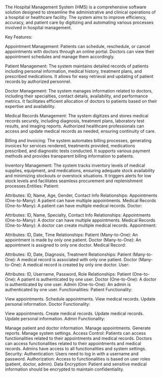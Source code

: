 The Hospital Management System (HMS) is a comprehensive software solution designed to streamline the administrative and clinical operations of a hospital or healthcare facility. The system aims to improve efficiency, accuracy, and patient care by digitizing and automating various processes involved in hospital management.

Key Features:

Appointment Management: Patients can schedule, reschedule, or cancel appointments with doctors through an online portal. Doctors can view their appointment schedules and manage them accordingly.

Patient Management: The system maintains detailed records of patients including personal information, medical history, treatment plans, and prescribed medications. It allows for easy retrieval and updating of patient records by authorized personnel.

Doctor Management: The system manages information related to doctors, including their specialties, contact details, availability, and performance metrics. It facilitates efficient allocation of doctors to patients based on their expertise and availability.

Medical Records Management: The system digitizes and stores medical records securely, including diagnosis, treatment plans, laboratory test results, and imaging reports. Authorized healthcare professionals can access and update medical records as needed, ensuring continuity of care.

Billing and Invoicing: The system automates billing processes, generating invoices for services rendered, treatments provided, medications prescribed, and diagnostic tests conducted. It supports various payment methods and provides transparent billing information to patients.

Inventory Management: The system tracks inventory levels of medical supplies, equipment, and medications, ensuring adequate stock availability and minimizing stockouts or overstock situations. It triggers alerts for low stock levels and facilitates seamless procurement and replenishment processes.Entities:
Patient:

Attributes: ID, Name, Age, Gender, Contact Info
Relationships:
Appointments (One-to-Many): A patient can have multiple appointments.
Medical Records (One-to-Many): A patient can have multiple medical records.
Doctor:

Attributes: ID, Name, Specialty, Contact Info
Relationships:
Appointments (One-to-Many): A doctor can have multiple appointments.
Medical Records (One-to-Many): A doctor can create multiple medical records.
Appointment:

Attributes: ID, Date, Time
Relationships:
Patient (Many-to-One): An appointment is made by only one patient.
Doctor (Many-to-One): An appointment is assigned to only one doctor.
Medical Record:

Attributes: ID, Date, Diagnosis, Treatment
Relationships:
Patient (Many-to-One): A medical record is associated with only one patient.
Doctor (Many-to-One): A medical record is created by only one doctor.
User:

Attributes: ID, Username, Password, Role
Relationships:
Patient (One-to-One): A patient is authenticated by one user.
Doctor (One-to-One): A doctor is authenticated by one user.
Admin (One-to-One): An admin is authenticated by one user.
Functionalities:
Patient Functionality:

View appointments.
Schedule appointments.
View medical records.
Update personal information.
Doctor Functionality:

View appointments.
Create medical records.
Update medical records.
Update personal information.
Admin Functionality:

Manage patient and doctor information.
Manage appointments.
Generate reports.
Manage system settings.
Access Control:
Patients can access functionalities related to their appointments and medical records.
Doctors can access functionalities related to their appointments and medical records.
Admins have access to all functionalities and system settings.
Security:
Authentication: Users need to log in with a username and password.
Authorization: Access to functionalities is based on user roles (patient, doctor, admin).
Data Encryption: Patient and sensitive medical information should be encrypted to maintain confidentiality.
